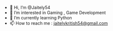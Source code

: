 - 👋 Hi, I’m @Jaitely54
- 👀 I’m interested in Gaming , Game Development
- 🌱 I’m currently learning Python
- 📫 How to reach me : jaitelykritish54@gmail.com

